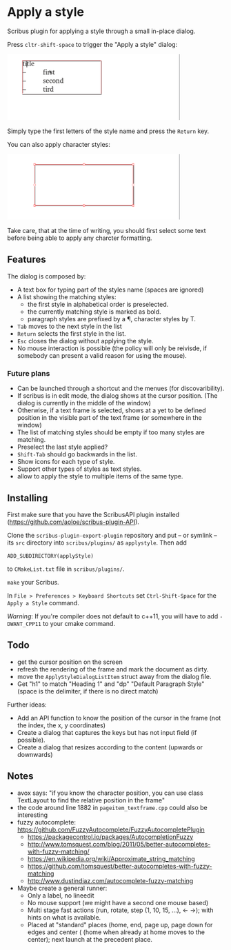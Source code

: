 # Apply a style

Scribus plugin for applying a style through a small in-place dialog.

Press `cltr-shift-space` to trigger the "Apply a style" dialog:

<img src="assets/apply-h1-list.gif" width="400px" alt="Apply paragraph styles">

Simply type the first letters of the style name and press the `Return` key.

You can also apply character styles:

<img src="assets/apply-code.gif" width="400px" alt="Apply a character style">

Take care, that at the time of writing, you should first select some text before being able to apply any charcter formatting.

## Features

The dialog is composed by:
  - A text box for typing part of the styles name (spaces are ignored)
  - A list showing the matching styles:
    - the first style in alphabetical order is preselected.
    - the currently matching style is marked as bold.
    - paragraph styles are prefixed by a ¶, character styles by T.
  - `Tab` moves to the next style in the list
  - `Return` selects the first style in the list.
  - `Esc` closes the dialog without applying the style.
- No mouse interaction is possible (the policy will only be reivisde, if somebody can present a valid reason for using the mouse).

### Future plans

- Can be launched through a shortcut and the menues (for discovaribility).
- If scribus is in edit mode, the dialog shows at the cursor position. (The dialog is currently in the middle of the window)
- Otherwise, if a text frame is selected, shows at a yet to be defined position in the visible part of the text frame (or somewhere in the window)
- The list of matching styles should be empty if too many styles are matching.
- Preselect the last style applied?
- `Shift-Tab` should go backwards in the list.
- Show icons for each type of style.
- Support other types of styles as text styles.
- allow to apply the style to multiple items of the same type.

## Installing

First make sure that you have the ScribusAPI plugin installed (https://github.com/aoloe/scribus-plugin-API).

Clone the `scribus-plugin-export-plugin` repository and put – or symlink – its `src` directory into `scribus/plugins/` as `applystyle`. Then add 

    ADD_SUBDIRECTORY(applyStyle)

to `CMakeList.txt` file in `scribus/plugins/`.

`make` your Scribus.

In `File > Preferences > Keyboard Shortcuts` set `Ctrl-Shift-Space` for the `Apply a Style` command.

_Warning_: If you're compiler does not default to c++11, you will have to add `-DWANT_CPP11` to your cmake command.



## Todo

- get the cursor position on the screen
- refresh the rendering of the frame and mark the document as dirty.
- move the `ApplyStyleDialogListItem` struct away from the dialog file.
- Get "h1" to match "Heading 1" and "dp" "Default Paragraph Style" (space is the delimiter, if there is no direct match)

Further ideas:

- Add an API function to know the position of the cursor in the frame (not the index, the x, y coordinates)
- Create a dialog that captures the keys but has not input field (if possible).
- Create a dialog that resizes according to the content (upwards or downwards)

## Notes

- avox says: "if you know the character position, you can use class TextLayout to find the relative position in the frame"
- the code around line 1882 in `pageitem_textframe.cpp` could also be interesting
- fuzzy autocomplete: <https://github.com/FuzzyAutocomplete/FuzzyAutocompletePlugin>
  - https://packagecontrol.io/packages/AutocompletionFuzzy
  - http://www.tomsquest.com/blog/2011/05/better-autocompletes-with-fuzzy-matching/
  - https://en.wikipedia.org/wiki/Approximate_string_matching
  - https://github.com/tomsquest/better-autocompletes-with-fuzzy-matching
  - http://www.dustindiaz.com/autocomplete-fuzzy-matching
- Maybe create a general runner:
  - Only a label, no lineedit
  - No mouse support (we might have a second one mouse based)
  - Multi stage fast actions (run, rotate, step (1, 10, 15, ...), ← →); with hints on what is available.
  - Placed at "standard" places (home, end, page up, page down for edges and center (  (home when already at home moves to the center); next launch at the precedent place.
